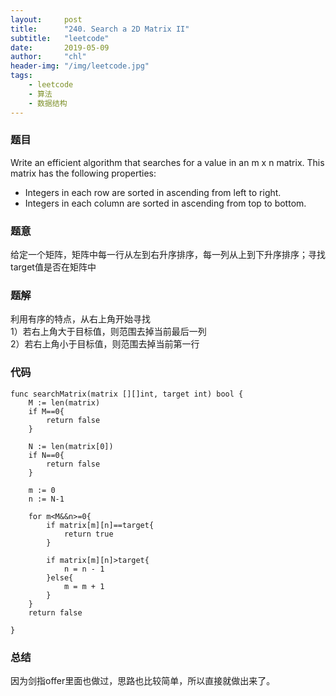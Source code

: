 ```yaml
---
layout:     post
title:      "240. Search a 2D Matrix II"
subtitle:   "leetcode"
date:       2019-05-09
author:     "chl"
header-img: "/img/leetcode.jpg"
tags:
    - leetcode
    - 算法
    - 数据结构
--- 
```


### 题目
Write an efficient algorithm that searches for a value in an m x n matrix. This matrix has the following properties:

- Integers in each row are sorted in ascending from left to right.
- Integers in each column are sorted in ascending from top to bottom.

### 题意
给定一个矩阵，矩阵中每一行从左到右升序排序，每一列从上到下升序排序；寻找target值是否在矩阵中

### 题解
利用有序的特点，从右上角开始寻找  
1）若右上角大于目标值，则范围去掉当前最后一列  
2）若右上角小于目标值，则范围去掉当前第一行  

### 代码

```
func searchMatrix(matrix [][]int, target int) bool {
    M := len(matrix)
    if M==0{
        return false
    }
    
    N := len(matrix[0])
    if N==0{
        return false
    }
    
    m := 0
    n := N-1
    
    for m<M&&n>=0{
        if matrix[m][n]==target{
            return true
        }
        
        if matrix[m][n]>target{
            n = n - 1
        }else{
            m = m + 1
        }
    }
    return false    
    
}
```


### 总结
因为剑指offer里面也做过，思路也比较简单，所以直接就做出来了。